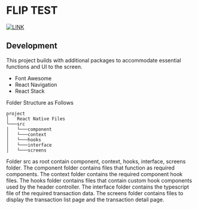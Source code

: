 # FLIP TEST

[![LINK](https://flip.id/_next/image?url=https%3A%2F%2Fstorage.googleapis.com%2Fdot-flip-dev%2Fmedia-library%2Flogo_lg_430b708631%2Flogo_lg_430b708631.svg&w=1920&q=75)](https://gist.github.com/abdullahizzuddiin/fe24e15c15fd881ced0b50e394aaa334#mockups)


## Development

This project builds with additional packages to accommodate essential functions and UI to the screen.
- Font Awesome
- React Navigation
- React Stack

Folder Structure as Follows
```
project
│   React Native Files
└───src 
│   └───component
│   └───context
│   └───hooks
│   └───interface
│   └───screens
```

Folder src as root contain component, context, hooks, interface, screens folder. The component folder contains files that function as required components. The context folder contains the required component hook files. The hooks folder contains files that contain custom hook components used by the header controller. The interface folder contains the typescript file of the required transaction data. The screens folder contains files to display the transaction list page and the transaction detail page.
